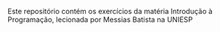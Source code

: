 Este repositório contém os exercícios da matéria Introdução à Programação, lecionada por Messias Batista na UNIESP
